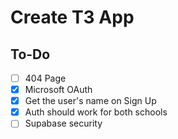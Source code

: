 # Create T3 App

## To-Do

- [ ] 404 Page
- [x] Microsoft OAuth
- [x] Get the user's name on Sign Up
- [x] Auth should work for both schools
- [ ] Supabase security
